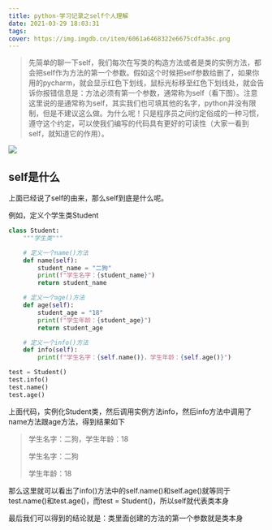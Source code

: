 ```yaml
---
title: python-学习记录之self个人理解
date: 2021-03-29 18:03:31
tags:
cover: https://img.imgdb.cn/item/6061a6468322e6675cdfa36c.png
---
```

> 先简单的聊一下self，我们每次在写类的构造方法或者是类的实例方法，都会把self作为方法的第一个参数。假如这个时候把self参数给删了，如果你用的pycharm，就会显示红色下划线，鼠标光标移至红色下划线处，就会告诉你报错信息是：方法必须有第一个参数，通常称为self（看下图）。注意这里说的是通常称为self，其实我们也可填其他的名字，python并没有限制，但是不建议这么做。为什么呢！只是程序员之间约定俗成的一种习惯，遵守这个约定，可以使我们编写的代码具有更好的可读性（大家一看到 self，就知道它的作用）。

![](https://img.imgdb.cn/item/6066c72f8322e6675cc9efd7.png)



## self是什么

上面已经说了self的由来，那么self到底是什么呢。

例如，定义个学生类Student

```python
class Student:
    """学生类"""

    # 定义一个name()方法
    def name(self):
        student_name = "二狗"
        print(f"学生名字：{student_name}")
        return student_name

    # 定义一个age()方法
    def age(self):
        student_age = "18"
        print(f"学生年龄：{student_age}")
        return student_age

    # 定义一个info()方法
    def info(self):
        print(f"学生名字：{self.name()}，学生年龄：{self.age()}")

test = Student()
test.info()
test.name()
test.age()
```

上面代码，实例化Student类，然后调用实例方法info，然后info方法中调用了name方法跟age方法，得到结果如下

> 学生名字：二狗，学生年龄：18
>
> 学生名字：二狗
>
> 学生年龄：18

那么这里就可以看出了info()方法中的self.name()和self.age()就等同于test.name()和test.age()，而test = Student()，所以self就代表类本身



最后我们可以得到的结论就是：类里面创建的方法的第一个参数就是类本身















